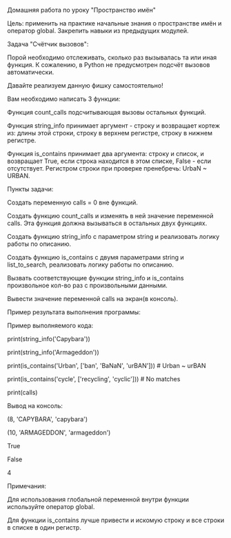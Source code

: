 Домашняя работа по уроку "Пространство имён"

Цель: применить на практике начальные знания о пространстве имён и оператор global. Закрепить навыки из предыдущих модулей.

Задача "Счётчик вызовов":

Порой необходимо отслеживать, сколько раз вызывалась та или иная функция. К сожалению, в Python не предусмотрен подсчёт вызовов автоматически.

Давайте реализуем данную фишку самостоятельно!

Вам необходимо написать 3 функции:

Функция count_calls подсчитывающая вызовы остальных функций.

Функция string_info принимает аргумент - строку и возвращает кортеж из: длины этой строки, строку в верхнем регистре, строку в нижнем регистре.

Функция is_contains принимает два аргумента: строку и список, и возвращает True, если строка находится в этом списке, False - если отсутствует. Регистром строки при проверке пренебречь: UrbaN ~ URBAN.

Пункты задачи:

Создать переменную calls = 0 вне функций.

Создать функцию count_calls и изменять в ней значение переменной calls. Эта функция должна вызываться в остальных двух функциях.

Создать функцию string_info с параметром string и реализовать логику работы по описанию.

Создать функцию is_contains с двумя параметрами string и list_to_search, реализовать логику работы по описанию.

Вызвать соответствующие функции string_info и is_contains произвольное кол-во раз с произвольными данными.

Вывести значение переменной calls на экран(в консоль).

Пример результата выполнения программы:

Пример выполняемого кода:

print(string_info('Capybara'))

print(string_info('Armageddon'))

print(is_contains('Urban', ['ban', 'BaNaN', 'urBAN'])) # Urban ~ urBAN

print(is_contains('cycle', ['recycling', 'cyclic'])) # No matches

print(calls)

Вывод на консоль:

(8, 'CAPYBARA', 'capybara')

(10, 'ARMAGEDDON', 'armageddon')

True

False

4

Примечания:

Для использования глобальной переменной внутри функции используйте оператор global.

Для функции is_contains лучше привести и искомую строку и все строки в списке в один регистр.
